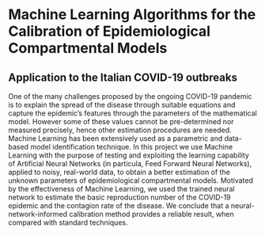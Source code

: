 # Machine Learning Algorithms for the Calibration of Epidemiological Compartmental Models
## Application to the Italian COVID-19 outbreaks

One of the many challenges proposed by the ongoing COVID-19 pandemic is to explain the spread of the disease through suitable equations and capture the epidemic’s features through the parameters of the mathematical model. However some of these values cannot be pre-determined nor measured precisely, hence other estimation procedures are needed. 
Machine Learning has been extensively used as a parametric and data-based model identification technique. In this project we use Machine Learning with the purpose of testing and exploiting the learning capability of Artificial Neural Networks (in particula, Feed Forward Neural Networks), applied to noisy, real-world data, to obtain a better estimation of the unknown parameters of epidemiological compartmental models. 
Motivated by the effectiveness of Machine Learning, we used the trained neural network to estimate the basic reproduction number of the COVID-19 epidemic and the contagion rate of the disease. 
We conclude that a neural-network-informed calibration method provides a reliable result, when compared with standard techniques.

